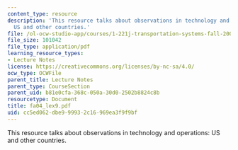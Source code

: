 ```yaml
---
content_type: resource
description: 'This resource talks about observations in technology and operations:
  US and other countries.'
file: /ol-ocw-studio-app/courses/1-221j-transportation-systems-fall-2004/cc5ed062dbe999932c16969ea3f9f9bf_fa04_lex9.pdf
file_size: 101042
file_type: application/pdf
learning_resource_types:
- Lecture Notes
license: https://creativecommons.org/licenses/by-nc-sa/4.0/
ocw_type: OCWFile
parent_title: Lecture Notes
parent_type: CourseSection
parent_uid: b81e0cfa-368c-050a-30d0-2502b8824c8b
resourcetype: Document
title: fa04_lex9.pdf
uid: cc5ed062-dbe9-9993-2c16-969ea3f9f9bf
---
```

This resource talks about observations in technology and operations: US and other countries.